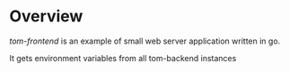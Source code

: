 # Overview

*tom-frontend* is an example of small web server application written in go.

It gets environment variables from all tom-backend instances


